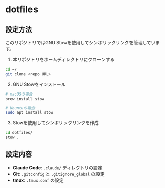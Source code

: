 # dotfiles

## 設定方法

このリポジトリではGNU Stowを使用してシンボリックリンクを管理しています。

1. 本リポジトリをホームディレクトリにクローンする
```bash
cd ~/
git clone <repo URL>
```

2. GNU Stowをインストール
```bash
# macOSの場合
brew install stow

# Ubuntuの場合
sudo apt install stow
```

3. Stowを使用してシンボリックリンクを作成
```bash
cd dotfiles/
stow .
```

## 設定内容

- **Claude Code**: `.claude/` ディレクトリの設定
- **Git**: `.gitconfig` と `.gitignore_global` の設定
- **tmux**: `.tmux.conf` の設定

